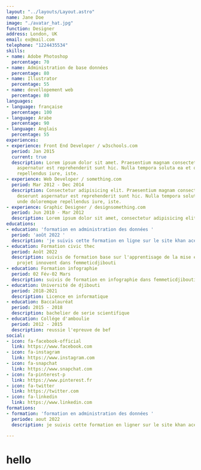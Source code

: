```yaml
---
layout: "../layouts/Layout.astro"
name: Jane Doe
image: "./avatar_hat.jpg"
function: Designer
address: London, UK
email: ex@mail.com
telephone: "1224435534"
skills:
- name: Adobe Photoshop
  percentage: 70
- name: Administration de base données
  percentage: 80
- name: Illustrator
  percentage: 55
- name: devellopement web
  percentage: 80
languages:
- language: française
  percentage: 100
- language: Arabe
  percentage: 90
- language: Anglais
  percentage: 55
experiences:
- experience: Front End Developer / w3schools.com
  period: Jan 2015
  current: true
  description: Lorem ipsum dolor sit amet. Praesentium magnam consectetur vel in deserunt
    aspernatur est reprehenderit sunt hic. Nulla tempora soluta ea et odio, unde doloremque
    repellendus iure, iste.
- experience: Web Developer / something.com
  period: Mar 2012 - Dec 2014
  description: Consectetur adipisicing elit. Praesentium magnam consectetur vel in
    deserunt aspernatur est reprehenderit sunt hic. Nulla tempora soluta ea et odio,
    unde doloremque repellendus iure, iste.
- experience: Graphic Designer / designsomething.com
  period: Jun 2010 - Mar 2012
  description: Lorem ipsum dolor sit amet, consectetur adipisicing elit.
educations:
- education: 'formation en administration des données '
  period: 'août 2022 '
  description: 'je suivis cette formation en ligne sur le site khan acedemie '
- education: Formation civic thec
  period: Août 2022
  description: suivis de formation base sur l'apprentisage de la mise en place d'un
    projet innovent dans femmeticdjibouti
- education: Formation infographie
  period: 02 Fév-02 Mars
  description: suivis de formation en infographie dans femmeticdjibouti
- education: Université de djibouti
  period: 2018-2021
  description: Licence en informatique
- education: Baccalauréat
  period: 2015 - 2018
  description: bachelier de serie scientifique
- education: Collége d'amboulie
  period: 2012 - 2015
  description: reussie l'epreuve de bef
social:
- icon: fa-facebook-official
  link: https://www.facebook.com
- icon: fa-instagram
  link: https://www.instagram.com
- icon: fa-snapchat
  link: https://www.snapchat.com
- icon: fa-pinterest-p
  link: https://www.pinterest.fr
- icon: fa-twitter
  link: https://twitter.com
- icon: fa-linkedin
  link: https://www.linkedin.com
formations:
- formation: 'formation en administration des données '
  periode: aout 2022
  description: je suivis cette formation en ligner sur le site khan acedemie

---
```

# hello